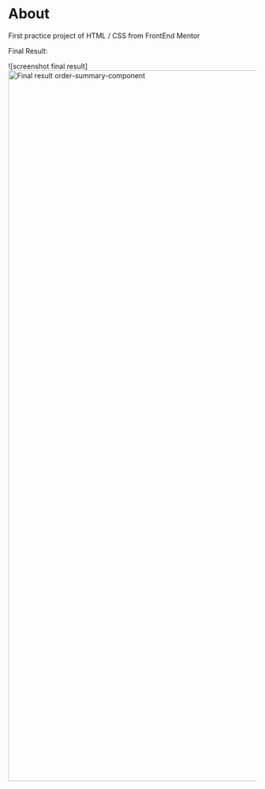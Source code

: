 # About

First practice project of HTML / CSS
from FrontEnd Mentor

Final Result:

![screenshot final result]<img width="1440" alt="Final result order-summary-component" src="https://user-images.githubusercontent.com/94437215/145000534-d3ad24f0-c54a-4bfc-a263-64f4cbd8df53.png">
